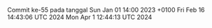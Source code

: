 Commit ke-55 pada tanggal Sun Jan 01 14:00 2023 +0100
Fri Feb 16 14:43:06 UTC 2024
Mon Apr  1 12:44:13 UTC 2024
